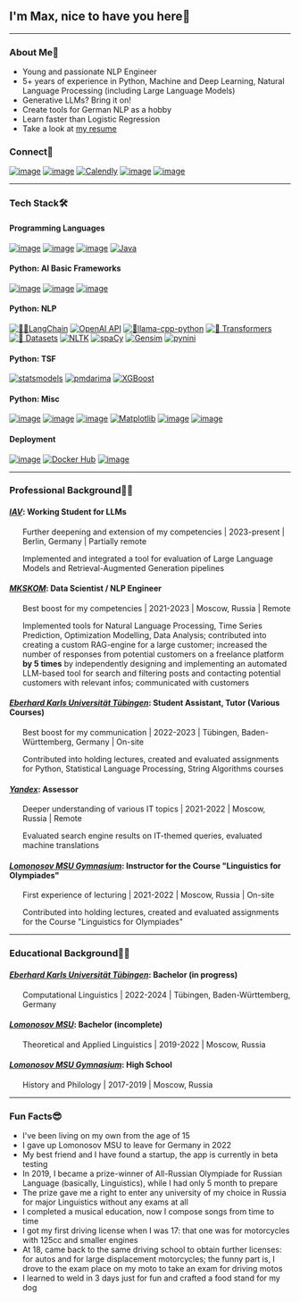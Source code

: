 ## I'm Max, nice to have you here👋

-----

### About Me📌

* Young and passionate NLP Engineer
* 5+ years of experience in Python, Machine and Deep Learning, Natural Language Processing (including Large Language Models)
* Generative LLMs? Bring it on!
* Create tools for German NLP as a hobby
* Learn faster than Logistic Regression
* Take a look at [my resume](./Resume.pdf)

### Connect🤗

[![image](https://img.shields.io/badge/LinkedIn-0077B5?style=for-the-badge&logo=linkedin&logoColor=white)](https://www.linkedin.com/in/maksim-shmalts/)
[![image](https://img.shields.io/badge/Gmail-D14836?style=for-the-badge&logo=gmail&logoColor=white)](mailto:schmaltzmax@gmail.com)
[![Calendly](https://img.shields.io/badge/Calendly-blue?style=for-the-badge&logo=Calendly&logoColor=Blue)](https://calendly.com/schmaltzmax)
[![image](https://img.shields.io/badge/WhatsApp-25D366?style=for-the-badge&logo=whatsapp&logoColor=white)](https://wa.me/+4917632626044)
[![image](https://img.shields.io/badge/Telegram-2CA5E0?style=for-the-badge&logo=telegram&logoColor=white)](https://t.me/maxschmaltz)

-----

### Tech Stack🛠️

#### Programming Languages

[![image](https://img.shields.io/badge/Python-FFD43B?style=for-the-badge&logo=python&logoColor=blue)](https://www.python.org)
[![image](https://img.shields.io/badge/R-276DC3?style=for-the-badge&logo=r&logoColor=white)](https://www.r-project.org)
[![image](https://img.shields.io/badge/C%23-239120?style=for-the-badge&logo=c-sharp&logoColor=white)](https://learn.microsoft.com/en-us/dotnet/csharp/)
[![Java](https://img.shields.io/badge/Java-white?style=for-the-badge)](https://docs.oracle.com/javase/8/docs/technotes/guides/language/index.html)

#### Python: AI Basic Frameworks

[![image](https://img.shields.io/badge/PyTorch-EE4C2C?style=for-the-badge&logo=pytorch&logoColor=white)](https://pytorch.org)
[![image](https://img.shields.io/badge/Keras-FF0000?style=for-the-badge&logo=keras&logoColor=white)](https://keras.io)
[![image](https://img.shields.io/badge/scikit_learn-F7931E?style=for-the-badge&logo=scikit-learn&logoColor=white)](https://scikit-learn.org/stable/)

#### Python: NLP

[![🦜️🔗LangChain](https://img.shields.io/badge/🦜️🔗LangChain-white?style=for-the-badge)](https://www.langchain.com)
[![OpenAI API](https://img.shields.io/badge/OpenAI_API-black?style=for-the-badge&logo=OpenAI)](https://platform.openai.com)
[![🦙llama-cpp-python](https://img.shields.io/badge/🦙llama--cpp--python-white?style=for-the-badge)](https://llama-cpp-python.readthedocs.io)
[![🤗 Transformers](https://img.shields.io/badge/🤗_Transformers-white?style=for-the-badge)](https://huggingface.co/docs/transformers/index)
[![🤗 Datasets](https://img.shields.io/badge/🤗_Datasets-white?style=for-the-badge)](https://huggingface.co/docs/datasets/index)
[![NLTK](https://img.shields.io/badge/NLTK-black?style=for-the-badge)](https://www.nltk.org)
[![spaCy](https://img.shields.io/badge/spaCy-white?style=for-the-badge&logo=spaCy&logoColor=%2309A3D5)](https://spacy.io)
[![Gensim](https://img.shields.io/badge/Gensim-darkblue?style=for-the-badge)](https://github.com/RaRe-Technologies/gensim)
[![pynini](https://img.shields.io/badge/pynini-white?style=for-the-badge)](https://www.openfst.org/twiki/bin/view/GRM/Pynini)

#### Python: TSF

[![statsmodels](https://img.shields.io/badge/statsmodels-blueviolet?style=for-the-badge)](https://www.statsmodels.org/stable/index.html)
[![pmdarima](https://img.shields.io/badge/pmdarima-blue?style=for-the-badge)](http://alkaline-ml.com/pmdarima/)
[![XGBoost](https://img.shields.io/badge/XGBoost-blue?style=for-the-badge)](https://xgboost.readthedocs.io/en/stable/)

#### Python: Misc

[![image](https://img.shields.io/badge/Numpy-777BB4?style=for-the-badge&logo=numpy&logoColor=white)](https://numpy.org)
[![image](https://img.shields.io/badge/Pandas-2C2D72?style=for-the-badge&logo=pandas&logoColor=white)](https://pandas.pydata.org)
[![image](https://img.shields.io/badge/SciPy-654FF0?style=for-the-badge&logo=SciPy&logoColor=white)](https://scipy.org)
[![Matplotlib](https://img.shields.io/badge/Matplotlib-blue?style=for-the-badge)](https://matplotlib.org)
[![image](https://img.shields.io/badge/Streamlit-FF4B4B?style=for-the-badge&logo=Streamlit&logoColor=white)](https://streamlit.io)
[![image](https://img.shields.io/badge/SQLite-07405E?style=for-the-badge&logo=sqlite&logoColor=white)](https://www.sqlite.org/index.html)

#### Deployment

[![image](https://img.shields.io/badge/Docker-2CA5E0?style=for-the-badge&logo=docker&logoColor=white)](https://www.docker.com)
[![Docker Hub](https://img.shields.io/badge/Docker_Hub-lightblue?style=for-the-badge&logo=docker&logoColor=%232496ED)](https://hub.docker.com)
[![image](https://img.shields.io/badge/GitLab-330F63?style=for-the-badge&logo=gitlab&logoColor=white)](https://about.gitlab.com)

-----

### Professional Background🧑‍💻

#### [_IAV_]([https://ml.mkskom.ru/en](https://www.iav.com/en/)): Working Student for LLMs
<ul>
  Further deepening and extension of my competencies | 2023-present | Berlin, Germany | Partially remote
  
  Implemented and integrated a tool for evaluation of Large Language Models and Retrieval-Augmented Generation pipelines
  
</ul>

#### [_MKSKOM_](https://ml.mkskom.ru/en): Data Scientist / NLP Engineer
<ul>
  Best boost for my competencies | 2021-2023 | Moscow, Russia | Remote
  
  Implemented tools for Natural Language Processing, Time Series Prediction, Optimization Modelling, Data Analysis;
  contributed into creating a custom RAG-engine for a large customer;
  increased the number of responses from potential customers on a freelance platform **by 5 times** by independently
  designing and implementing an automated LLM-based tool for search and filtering posts and contacting potential customers with relevant infos;
  communicated with customers
</ul>

#### [_Eberhard Karls Universität Tübingen_](https://uni-tuebingen.de/en/): Student Assistant, Tutor (Various Courses)
<ul>
  Best boost for my communication | 2022-2023 | Tübingen, Baden-Württemberg, Germany | On-site

  Contributed into holding lectures, created and evaluated assignments for Python, Statistical Language Processing, String Algorithms courses
</ul>

#### [_Yandex_](https://yandex.com): Assessor
<ul>
  Deeper understanding of various IT topics | 2021-2022 | Moscow, Russia | Remote

  Evaluated search engine results on IT-themed queries, evaluated machine translations
</ul>

#### [_Lomonosov MSU Gymnasium_](https://school.msu.ru): Instructor for the Course "Linguistics for Olympiades"
<ul>
  First experience of lecturing | 2021-2022 | Moscow, Russia | On-site

  Contributed into holding lectures, created and evaluated assignments for the Course "Linguistics for Olympiades"
</ul>

-----

### Educational Background🧑‍🎓

#### [_Eberhard Karls Universität Tübingen_](https://uni-tuebingen.de/en/): Bachelor (in progress)
<ul>
  Computational Linguistics | 2022-2024 | Tübingen, Baden-Württemberg, Germany
</ul>

#### [_Lomonosov MSU_](https://www.msu.ru/en/): Bachelor (incomplete)
<ul>
  Theoretical and Applied Linguistics | 2019-2022 | Moscow, Russia
</ul>

#### [_Lomonosov MSU Gymnasium_](https://school.msu.ru): High School
<ul>
  History and Philology | 2017-2019 | Moscow, Russia
</ul>
  
-----

### Fun Facts😎

* I've been living on my own from the age of 15
* I gave up Lomonosov MSU to leave for Germany in 2022
* My best friend and I have found a startup, the app is currently in beta testing
* In 2019, I became a prize-winner of All-Russian Olympiade for Russian Language (basically, Linguistics), while I had only 5 month to prepare
* The prize gave me a right to enter any university of my choice in Russia for major Linguistics without any exams at all
* I completed a musical education, now I compose songs from time to time
* I got my first driving license when I was 17: that one was for motorcycles with 125cc and smaller engines
* At 18, came back to the same driving school to obtain further licenses: for autos and for large displacement motorcycles; the funny part is, I drove to the exam place on my moto to take an exam for driving motos
* I learned to weld in 3 days just for fun and crafted a food stand for my dog
